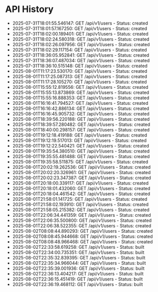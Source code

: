# API History

- 2025-07-31T18:01:55.546147: GET /api/v1/users - Status: created
- 2025-07-31T18:01:57.167250: GET /api/v1/users - Status: created
- 2025-07-31T18:02:00.189401: GET /api/v1/users - Status: created
- 2025-07-31T18:02:24.580318: GET /api/v1/users - Status: created
- 2025-07-31T18:02:26.097956: GET /api/v1/users - Status: created
- 2025-07-31T18:02:29.117154: GET /api/v1/users - Status: created
- 2025-07-31T18:36:05.952841: GET /api/v1/users - Status: created
- 2025-07-31T18:36:07.487034: GET /api/v1/users - Status: created
- 2025-07-31T18:36:10.515148: GET /api/v1/users - Status: created
- 2025-08-01T11:17:23.530170: GET /api/v1/users - Status: created
- 2025-08-01T11:17:25.087313: GET /api/v1/users - Status: created
- 2025-08-01T11:17:28.105270: GET /api/v1/users - Status: created
- 2025-08-01T15:55:12.819556: GET /api/v1/users - Status: created
- 2025-08-01T15:55:13.873869: GET /api/v1/users - Status: created
- 2025-08-01T15:55:16.888353: GET /api/v1/users - Status: created
- 2025-08-01T16:16:41.794527: GET /api/v1/users - Status: created
- 2025-08-01T16:16:42.886134: GET /api/v1/users - Status: created
- 2025-08-01T16:16:45.905732: GET /api/v1/users - Status: created
- 2025-08-01T18:39:56.220188: GET /api/v1/users - Status: created
- 2025-08-01T18:39:57.280482: GET /api/v1/users - Status: created
- 2025-08-01T18:40:00.298157: GET /api/v1/users - Status: created
- 2025-08-01T19:12:18.419188: GET /api/v1/users - Status: created
- 2025-08-01T19:12:19.517013: GET /api/v1/users - Status: created
- 2025-08-01T19:12:22.540421: GET /api/v1/users - Status: created
- 2025-08-01T19:35:54.380510: GET /api/v1/users - Status: created
- 2025-08-01T19:35:55.481488: GET /api/v1/users - Status: created
- 2025-08-01T19:35:58.511875: GET /api/v1/users - Status: created
- 2025-08-01T20:02:19.262536: GET /api/v1/users - Status: created
- 2025-08-01T20:02:20.326961: GET /api/v1/users - Status: created
- 2025-08-01T20:02:23.347387: GET /api/v1/users - Status: created
- 2025-08-01T20:18:00.339117: GET /api/v1/users - Status: created
- 2025-08-01T20:18:01.432060: GET /api/v1/users - Status: created
- 2025-08-01T20:18:04.461542: GET /api/v1/users - Status: created
- 2025-08-01T21:58:01.141725: GET /api/v1/users - Status: created
- 2025-08-01T21:58:02.193910: GET /api/v1/users - Status: created
- 2025-08-01T21:58:05.215382: GET /api/v1/users - Status: created
- 2025-08-01T22:06:34.441359: GET /api/v1/users - Status: created
- 2025-08-01T22:06:35.500800: GET /api/v1/users - Status: created
- 2025-08-01T22:06:38.522355: GET /api/v1/users - Status: created
- 2025-08-02T08:08:44.890293: GET /api/v1/users - Status: created
- 2025-08-02T08:08:45.944668: GET /api/v1/users - Status: created
- 2025-08-02T08:08:48.966468: GET /api/v1/users - Status: created
- 2025-08-02T22:33:58.619258: GET /api/v1/users - Status: built
- 2025-08-02T22:34:00.735351: GET /api/v1/users - Status: built
- 2025-08-02T22:35:32.839395: GET /api/v1/users - Status: built
- 2025-08-02T22:35:34.966044: GET /api/v1/users - Status: built
- 2025-08-02T22:35:39.001936: GET /api/v1/users - Status: built
- 2025-08-02T22:36:13.404217: GET /api/v1/users - Status: built
- 2025-08-02T22:36:15.451419: GET /api/v1/users - Status: built
- 2025-08-02T22:36:19.468112: GET /api/v1/users - Status: built
